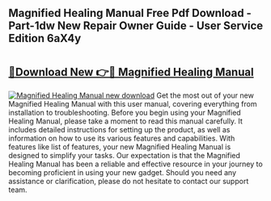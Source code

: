 ## Magnified Healing Manual Free Pdf Download - Part-1dw New Repair Owner Guide - User Service Edition 6aX4y

# <h2><a href="http://bc12806.oget.top/?id=Magnified+Healing+Manual">🔗Download New 👉🔴 Magnified Healing Manual</a></h2>

[![Magnified Healing Manual new download](https://i.imgur.com/5g1atiW.png)](http://bc12806.oget.top/?id=Magnified+Healing+Manual)
Get the most out of your new Magnified Healing Manual with this user manual, covering everything from installation to troubleshooting. Before you begin using your Magnified Healing Manual, please take a moment to read this manual carefully. It includes detailed instructions for setting up the product, as well as information on how to use its various features and capabilities. With features like list of features, your new Magnified Healing Manual is designed to simplify your tasks. Our expectation is that the Magnified Healing Manual has been a reliable and effective resource in your journey to becoming proficient in using your new gadget. Should you need any assistance or clarification, please do not hesitate to contact our support team.
